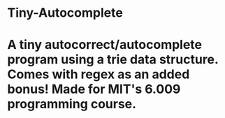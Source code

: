 # Tiny-Autocomplete
# A tiny autocorrect/autocomplete program using a trie data structure. Comes with regex as an added bonus! Made for MIT's 6.009 programming course.
